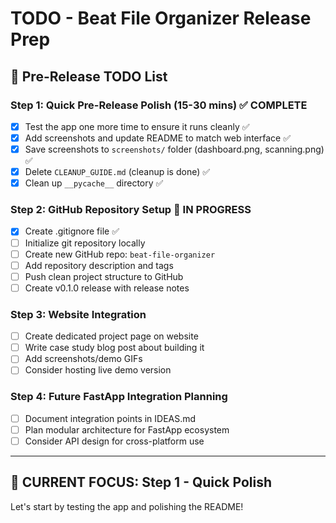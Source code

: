 # TODO - Beat File Organizer Release Prep

## 🎯 **Pre-Release TODO List**

### **Step 1: Quick Pre-Release Polish (15-30 mins)** ✅ COMPLETE
- [x] Test the app one more time to ensure it runs cleanly ✅
- [x] Add screenshots and update README to match web interface ✅
- [x] Save screenshots to `screenshots/` folder (dashboard.png, scanning.png) ✅
- [x] Delete `CLEANUP_GUIDE.md` (cleanup is done) ✅
- [x] Clean up `__pycache__` directory ✅

### **Step 2: GitHub Repository Setup** 🚀 IN PROGRESS
- [x] Create .gitignore file ✅
- [ ] Initialize git repository locally
- [ ] Create new GitHub repo: `beat-file-organizer`  
- [ ] Add repository description and tags
- [ ] Push clean project structure to GitHub
- [ ] Create v0.1.0 release with release notes

### **Step 3: Website Integration**
- [ ] Create dedicated project page on website
- [ ] Write case study blog post about building it
- [ ] Add screenshots/demo GIFs
- [ ] Consider hosting live demo version

### **Step 4: Future FastApp Integration Planning**
- [ ] Document integration points in IDEAS.md
- [ ] Plan modular architecture for FastApp ecosystem
- [ ] Consider API design for cross-platform use

---

## 🚀 **CURRENT FOCUS: Step 1 - Quick Polish**

Let's start by testing the app and polishing the README!
